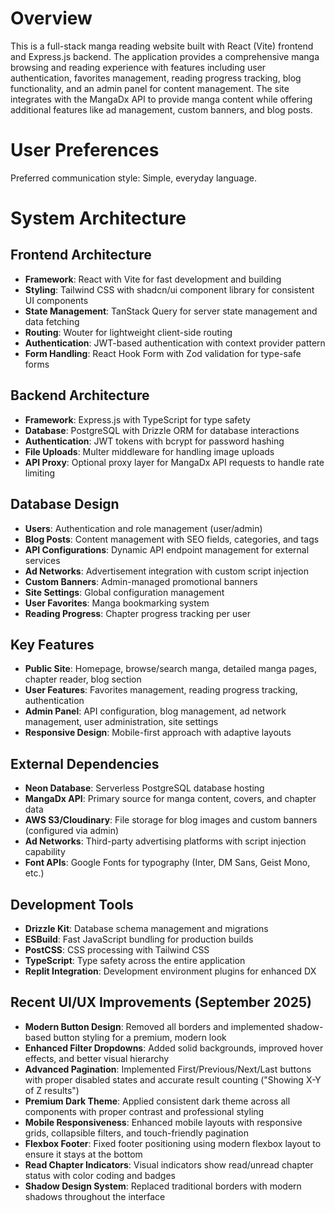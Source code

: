 # Overview

This is a full-stack manga reading website built with React (Vite) frontend and Express.js backend. The application provides a comprehensive manga browsing and reading experience with features including user authentication, favorites management, reading progress tracking, blog functionality, and an admin panel for content management. The site integrates with the MangaDx API to provide manga content while offering additional features like ad management, custom banners, and blog posts.

# User Preferences

Preferred communication style: Simple, everyday language.

# System Architecture

## Frontend Architecture
- **Framework**: React with Vite for fast development and building
- **Styling**: Tailwind CSS with shadcn/ui component library for consistent UI components
- **State Management**: TanStack Query for server state management and data fetching
- **Routing**: Wouter for lightweight client-side routing
- **Authentication**: JWT-based authentication with context provider pattern
- **Form Handling**: React Hook Form with Zod validation for type-safe forms

## Backend Architecture
- **Framework**: Express.js with TypeScript for type safety
- **Database**: PostgreSQL with Drizzle ORM for database interactions
- **Authentication**: JWT tokens with bcrypt for password hashing
- **File Uploads**: Multer middleware for handling image uploads
- **API Proxy**: Optional proxy layer for MangaDx API requests to handle rate limiting

## Database Design
- **Users**: Authentication and role management (user/admin)
- **Blog Posts**: Content management with SEO fields, categories, and tags
- **API Configurations**: Dynamic API endpoint management for external services
- **Ad Networks**: Advertisement integration with custom script injection
- **Custom Banners**: Admin-managed promotional banners
- **Site Settings**: Global configuration management
- **User Favorites**: Manga bookmarking system
- **Reading Progress**: Chapter progress tracking per user

## Key Features
- **Public Site**: Homepage, browse/search manga, detailed manga pages, chapter reader, blog section
- **User Features**: Favorites management, reading progress tracking, authentication
- **Admin Panel**: API configuration, blog management, ad network management, user administration, site settings
- **Responsive Design**: Mobile-first approach with adaptive layouts

## External Dependencies

- **Neon Database**: Serverless PostgreSQL database hosting
- **MangaDx API**: Primary source for manga content, covers, and chapter data
- **AWS S3/Cloudinary**: File storage for blog images and custom banners (configured via admin)
- **Ad Networks**: Third-party advertising platforms with script injection capability
- **Font APIs**: Google Fonts for typography (Inter, DM Sans, Geist Mono, etc.)

## Development Tools
- **Drizzle Kit**: Database schema management and migrations
- **ESBuild**: Fast JavaScript bundling for production builds
- **PostCSS**: CSS processing with Tailwind CSS
- **TypeScript**: Type safety across the entire application
- **Replit Integration**: Development environment plugins for enhanced DX

## Recent UI/UX Improvements (September 2025)
- **Modern Button Design**: Removed all borders and implemented shadow-based button styling for a premium, modern look
- **Enhanced Filter Dropdowns**: Added solid backgrounds, improved hover effects, and better visual hierarchy
- **Advanced Pagination**: Implemented First/Previous/Next/Last buttons with proper disabled states and accurate result counting ("Showing X-Y of Z results")
- **Premium Dark Theme**: Applied consistent dark theme across all components with proper contrast and professional styling
- **Mobile Responsiveness**: Enhanced mobile layouts with responsive grids, collapsible filters, and touch-friendly pagination
- **Flexbox Footer**: Fixed footer positioning using modern flexbox layout to ensure it stays at the bottom
- **Read Chapter Indicators**: Visual indicators show read/unread chapter status with color coding and badges
- **Shadow Design System**: Replaced traditional borders with modern shadows throughout the interface